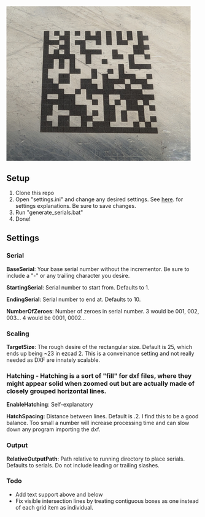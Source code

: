 <img src="/images/sample-barcode-engraved.JPG" width="480" alt="sample engraved barcode">

## Setup
1. Clone this repo
2. Open "settings.ini" and change any desired settings. See [here](#settings). for settings explanations. Be sure to save changes.
3. Run "generate_serials.bat"
4. Done!

## Settings
### Serial
**BaseSerial**: Your base serial number without the incrementor. Be sure to include a "-" or any trailing character you desire.

**StartingSerial**: Serial number to start from. Defaults to 1.

**EndingSerial**: Serial number to end at. Defaults to 10.

**NumberOfZeroes**: Number of zeroes in serial number. 3 would be 001, 002, 003... 4 would be 0001, 0002...

### Scaling
**TargetSize**: The rough desire of the rectangular size. Default is 25, which ends up being ~23 in ezcad 2. This is a conveinance setting and not really needed as DXF are innately scalable.

### Hatching - Hatching is a sort of "fill" for dxf files, where they might appear solid when zoomed out but are actually made of closely grouped horizontal lines.
**EnableHatching**: Self-explanatory

**HatchSpacing**: Distance between lines. Default is .2. I find this to be a good balance. Too small a number will increase processing time and can slow down any program importing the dxf.

### Output
**RelativeOutputPath**: Path relative to running directory to place serials. Defaults to serials. Do not include leading or trailing slashes.

### Todo
- Add text support above and below
- Fix visible intersection lines by treating contiguous boxes as one instead of each grid item as individual.
